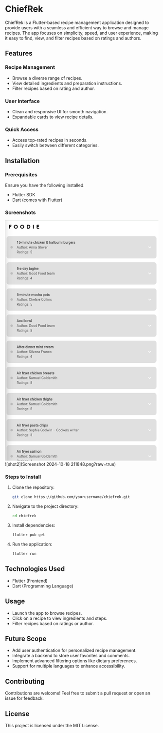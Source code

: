 # ChiefRek

ChiefRek is a Flutter-based recipe management application designed to provide users with a seamless and efficient way to browse and manage recipes. The app focuses on simplicity, speed, and user experience, making it easy to find, view, and filter recipes based on ratings and authors.

## Features

### Recipe Management
- Browse a diverse range of recipes.
- View detailed ingredients and preparation instructions.
- Filter recipes based on rating and author.

### User Interface
- Clean and responsive UI for smooth navigation.
- Expandable cards to view recipe details.

### Quick Access
- Access top-rated recipes in seconds.
- Easily switch between different categories.

## Installation

### Prerequisites
Ensure you have the following installed:
- Flutter SDK
- Dart (comes with Flutter)

### Screenshots 
![shot1](https://github.com/DHARSHANKONO/chiefRek/blob/18f54747535d1bae0cfff1a04c35f75c708b9c0a/Screenshot%202024-10-18%20211816.png?raw=true) 
![shot2](Screenshot 2024-10-18 211848.png?raw=true)

### Steps to Install
1. Clone the repository:
   ```bash
   git clone https://github.com/yourusername/chiefrek.git
   ```
2. Navigate to the project directory:
   ```bash
   cd chiefrek
   ```
3. Install dependencies:
   ```bash
   flutter pub get
   ```
4. Run the application:
   ```bash
   flutter run
   ```

## Technologies Used
- Flutter (Frontend)
- Dart (Programming Language)

## Usage
- Launch the app to browse recipes.
- Click on a recipe to view ingredients and steps.
- Filter recipes based on ratings or author.

## Future Scope
- Add user authentication for personalized recipe management.
- Integrate a backend to store user favorites and comments.
- Implement advanced filtering options like dietary preferences.
- Support for multiple languages to enhance accessibility.

## Contributing
Contributions are welcome! Feel free to submit a pull request or open an issue for feedback.

## License
This project is licensed under the MIT License.


